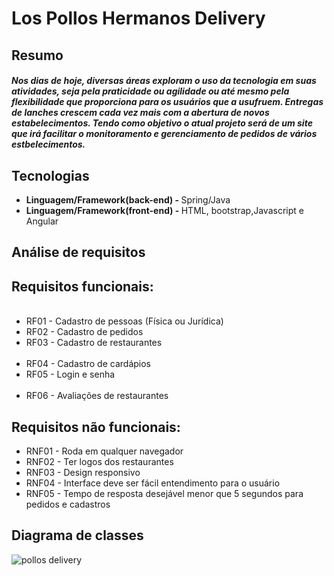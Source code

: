 <h1>Los Pollos Hermanos Delivery</h1>
<h2>Resumo</h2>
<h5>
Nos dias de hoje, diversas áreas exploram o uso da tecnologia em suas atividades, seja pela praticidade ou agilidade ou até mesmo pela flexibilidade que proporciona para os usuários que a usufruem. Entregas de lanches crescem cada vez mais com a abertura de novos estabelecimentos.
Tendo como objetivo o atual projeto será de um site que irá facilitar o monitoramento e gerenciamento de pedidos de vários estbelecimentos.</h5>
<h2>Tecnologias</h2>
<ul>
  <li><b>Linguagem/Framework(back-end) - </b>Spring/Java</li>
  <li><b>Linguagem/Framework(front-end) - </b>HTML, bootstrap,Javascript e Angular</li>
</ul>
<h2>Análise de requisitos</h2>
<h2>Requisitos funcionais:</h2>
<ul>
  <li>RF01 - Cadastro de pessoas (Física ou Jurídica)</li>
  <li>RF02 - Cadastro de pedidos</li>
  <li>RF03 - Cadastro de restaurantes</li>
  <li>RF04 - Cadastro de cardápios</li>
  <li>RF05 - Login e senha</li>
  <li>RF06 - Avaliações de restaurantes</li>
</ul>
<h2>Requisitos não funcionais:</h2>
<ul>
  <li>RNF01 - Roda em qualquer navegador</li>
  <li>RNF02 - Ter logos dos restaurantes</li>
  <li>RNF03 - Design responsivo</li>
  <li>RNF04 - Interface deve ser fácil entendimento para o usuário</li>
  <li>RNF05 - Tempo de resposta desejável menor que 5 segundos para pedidos e cadastros</li>
</ul>
<h2>Diagrama de classes</h2>

![pollos delivery](https://user-images.githubusercontent.com/34414598/37856423-296805f0-2ed3-11e8-8fb2-db55df6f7f10.jpg)
